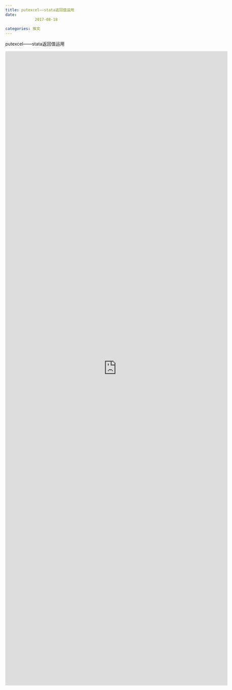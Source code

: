 ```yaml
---
title: putexcel——stata返回值运用
date: 
             2017-08-18
            
categories: 推文
---
```

putexcel——stata返回值运用<!--more-->
<iframe src="http://202.114.234.173:8669/appbbs/Stata_Article/@putexcel——stata返回值运用.htm" width="700px" height="2000px" scrolling="auto" frameborder=0 ></iframe>